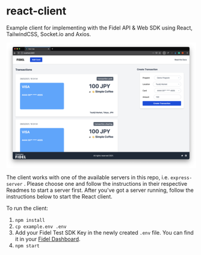 # react-client

Example client for implementing with the Fidel API & Web SDK using React, TailwindCSS, Socket.io and Axios.

![screenshot.png](screenshot.png)

The client works with one of the available servers in this repo, i.e. `express-server` . Please choose one and follow the instructions in their respective Readmes to start a server first. After you've got a server running, follow the instructions below to start the React client.

To run the client:

1. `npm install`
2. `cp example.env .env`
3. Add your Fidel Test SDK Key in the newly created `.env` file. You can find it in your [Fidel Dashboard](https://dashboard.fidel.uk/account/plan).
4. `npm start`
